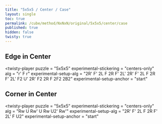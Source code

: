 ```yaml
---
title: "5x5x5 / Center / Case"
layout: single
toc: true
permalink: /cube/method/NxNxN/original/5x5x5/center/case
published: true
hidden: false
twisty: true
---
```


<head>
  <base target="_blank">
  <link
    rel   = "stylesheet"
    type  = "text/css"
    href  = "/assets/css/twisty/NxNxN/5x5x5.css"
  >
  <script
    src   = "https://cdn.cubing.net/js/cubing/twisty"
    type  = "module"
    defer
  ></script>
</head>



## Edge in Center

<twisty-player
  puzzle                    = "5x5x5"
  experimental-stickering   = "centers-only"
  alg                       = "r' F r"
  experimental-setup-alg    = "2R' F' 2L F 2R F' 2L' 2R' F' 2L F 2R F' 2L' F2 U' 2R' F2 2R F 2F2 2B2"
  experimental-setup-anchor = "start"
></twisty-player>



## Corner in Center

<twisty-player
  puzzle                    = "5x5x5"
  experimental-stickering   = "centers-only"
  alg                       = "Rw U Rw' U Rw U2' Rw'"
  experimental-setup-alg    = "2R' F' 2L F 2R F' 2L' F U2"
  experimental-setup-anchor = "start"
></twisty-player>
